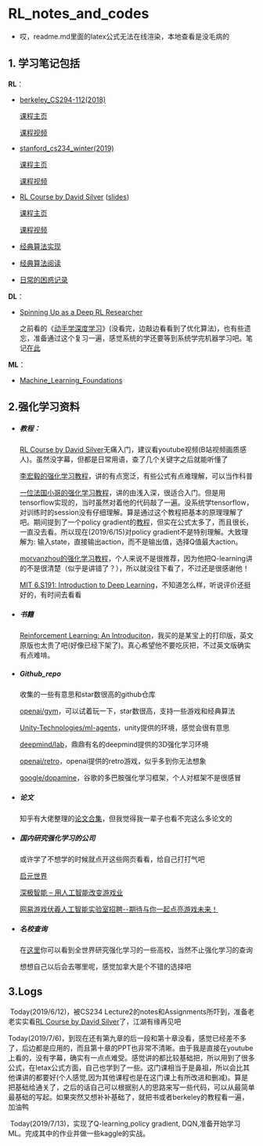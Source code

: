 # RL_notes_and_codes

* 哎，readme.md里面的latex公式无法在线渲染，本地查看是没毛病的

## 1. 学习笔记包括

**RL**：

* [berkeley_CS294-112(2018)](./berkeley_CS294-112)

  [课程主页](http://rail.eecs.berkeley.edu/deeprlcourse/)

  [课程视频](https://www.youtube.com/playlist?list=PLkFD6_40KJIxJMR-j5A1mkxK26gh_qg37)

* [stanford_cs234_winter(2019)](./stanford_cs234_winter)

  [课程主页](https://web.stanford.edu/class/cs234/schedule.html)

  [课程视频](https://www.youtube.com/watch?v=FgzM3zpZ55o&list=PLoROMvodv4rOSOPzutgyCTapiGlY2Nd8u)

* [RL Course by David Silver](./RL_by_David_Silver) ([slides](./RL_by_David_Silver/slides))

  [课程主页](<http://www0.cs.ucl.ac.uk/staff/D.Silver/web/Teaching.html>)

  [课程视频](https://www.youtube.com/watch?v=2pWv7GOvuf0&list=PLzuuYNsE1EZAXYR4FJ75jcJseBmo4KQ9-)
 
* [经典算法实现](./algorithm_implement)

* [经典算法阅读](./algorithm_reading)

* [日常的困惑记录](./other_notes.md)

**DL**：

* [Spinning Up as a Deep RL Researcher](https://spinningup.openai.com/en/latest/spinningup/spinningup.html#the-right-background)

  之前看的《[动手学深度学习](<https://zh.gluon.ai/>)》(没看完，边敲边看看到了优化算法)，也有些遗忘，准备通过这个复习一遍，感觉系统的学还要等到系统学完机器学习吧。笔记[在此](./deep_learning/Spinning_Up_as_a_Deep_RL_Researcher.md)

**ML**：

* [Machine_Learning_Foundations](./Machine_Learning_Foundations)

## 2.强化学习资料

* ##### 教程：

  [RL Course by David Silver](<http://www0.cs.ucl.ac.uk/staff/D.Silver/web/Teaching.html>)无痛入门，建议看youtube视频(B站视频画质感人)。虽然没字幕，但都是日常用语，查了几个关键字之后就能听懂了

  [李宏毅的强化学习教程](https://www.youtube.com/playlist?list=PLJV_el3uVTsODxQFgzMzPLa16h6B8kWM_)，讲的有点宽泛，有些公式有点难理解，可以当作科普

  [一位法国小哥的强化学习教程](https://simoninithomas.github.io/Deep_reinforcement_learning_Course/)，讲的由浅入深，很适合入门。但是用tensorflow实现的，当时虽然对着他的代码敲了一遍。没系统学tensorflow，对训练时的session没有仔细理解。算是通过这个教程把基本的原理理解了吧。期间提到了一个policy gradient的[教程](https://lilianweng.github.io/lil-log/2018/04/08/policy-gradient-algorithms.html)，但实在公式太多了，而且很长，一直没去看。所以现在(2019/6/15)对policy gradient不是特别理解。大致理解为: 输入state，直接输出action，而不是输出值，选择Q值最大action。

  [morvanzhou的强化学习教程](https://morvanzhou.github.io/tutorials/machine-learning/reinforcement-learning/)，个人来说不是很推荐，因为他把Q-learning讲的不是很清楚（似乎是讲错了？），所以就没往下看了，不过还是很感谢他！

  [MIT 6.S191: Introduction to Deep Learning](https://www.youtube.com/playlist?list=PLtBw6njQRU-rwp5__7C0oIVt26ZgjG9NI)，不知道怎么样，听说评价还挺好的，有时间去看看

* ##### 书籍

  [Reinforcement Learning: An Introduciton](http://incompleteideas.net/book/bookdraft2018jan1.pdf)，我买的是某宝上的打印版，英文原版也太贵了吧(好像已经下架了)。真心希望他不要吃灰把，不过英文版确实有点难啃。

* ##### Github_repo

  收集的一些有意思和star数很高的github仓库

  [openai/gym](https://github.com/openai/gym)，可以试着玩一下，star数很高，支持一些游戏和经典算法

  [Unity-Technologies/ml-agents](https://github.com/Unity-Technologies/ml-agents)，unity提供的环境，感觉会很有意思

  [deepmind/lab](https://github.com/deepmind/lab)，鼎鼎有名的deepmind提供的3D强化学习环境

  [openai/retro](https://github.com/openai/retro/tree/develop)，openai提供的retro游戏，似乎多到你无法想象

  [google/dopamine](https://github.com/google/dopamine)，谷歌的多巴胺强化学习框架，个人对框架不是很感冒

* ##### 论文

  知乎有大佬整理的[论文合集](https://zhuanlan.zhihu.com/p/23600620)，但我觉得我一辈子也看不完这么多论文的

* ##### 国内研究强化学习的公司

  或许学了不想学的时候就点开这些网页看看，给自己打打气吧

  [启元世界](http://www.inspirai.com/index.html)

  [深极智能 – 用人工智能改变游戏业](http://www.levelup-ai.cn/)

  [网易游戏伏羲人工智能实验室招聘--期待与你一起点亮游戏未来！](https://fuxi.163.com/index.html)

* ##### 名校查询

  在[这里](http://csrankings.org/#/fromyear/2017/toyear/2019/index?ai&canada)你可以看到全世界研究强化学习的一些高校，当然不止强化学习的查询

  想想自己以后会去哪里呢，感觉加拿大是个不错的选择吧



## 3.Logs

​	Today(2019/6/12)，被CS234 Lecture2的notes和Assignments所吓到，准备老老实实看[RL Course by David Silver](https://www.youtube.com/watch?v=2pWv7GOvuf0&list=PLzuuYNsE1EZAXYR4FJ75jcJseBmo4KQ9-)了，江湖有缘再见吧

​	Today(2019/7/6)，到现在还有第九章的后一段和第十章没看，感觉已经差不多了，后边都是应用的，而且第十章的PPT也非常不清晰。由于我是直接在youtube上看的，没有字幕，确实有一点点难受。感觉讲的都比较基础把，所以用到了很多公式，在letax公式方面，自己也学到了一些。这门课相当于是鼻祖，所以会比其他课讲的都要好(个人感觉,因为其他课程也是在这门课上有所改进和删减)。算是把基础给通关了，之后的话自己可以根据别人的思路来写一些代码，可以从最简单最基础的写起。如果突然又想补补基础了，就把书或者berkeley的教程看一遍，加油鸭

​	Today(2019/7/13)，实现了Q-learning,policy gradient, DQN,准备开始学习ML。完成其中的作业并做一些kaggle的实战。
